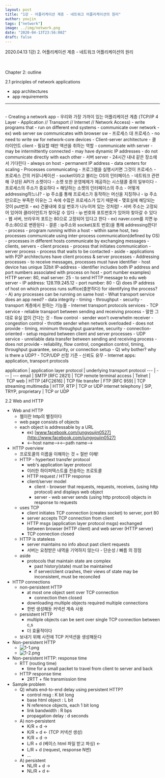 ```yaml
---
layout: post
title: "1강 - 어플리케이션 계층 - 네트워크 어플리케이션의 원리"
author: youjin
tags: ["network"]
image: ../img/network.png
date: "2020-04-13T23:56:00Z"
draft: false
---
```


2020.04.13 1강) 2. 어플리케이션 계층 - 네트워크 어플리케이션의 원리

<br><br>
Chapter 2: outline

2.1 principles of network applications

- app architectures
- app requirements

---

<br>
- Creating a network app
    - 우리와 가장 가까이 있는 어플리케이션 계층 (TCP/IP 4 Layer - Application // Transport // Internet // Network Access)
    - write programs that
        - run on different end systems
        - communicate over network
        - ex) web server sw communicates with browser sw
        - 프로세스 대 프로세스
    - no need to write sw for network-core devices
- Client-server architecture
    - 클라이언트 client
        - 필요할 때만 액션을 취하는 역할
        - communicate with server
        - may be intermittently connected
        - may have dynamic IP addresses
        - do not communicate directly with each other
    - 서버 server
        - 24시간 내내 같은 장소에서 기다린다
        - always on host
        - permanent IP address
        - data centers for scaling
- Processes communicating
    - 프로그램을 실행시키면 그것이 프로세스
    - 프로세스 간의 커뮤니케이션
    - socket이라고 불리는 OS의 인터페이스
        - 네트워크 관련해 구성된 API가 소켓이다
        - 소켓 또한 운영체제가 제공하는 시스템콜 중의 일부이다
    - 프로세스의 주소가 중요하다 = 해당하는 소켓의 인터페이스의 주소
        - 어떻게 addressing하느냐?
            - ip 주소를 통해 프로세스가 동작하는 머신을 지칭하나
            - ip 주소만으로는 부족한 이유는 그 속에 수많은 프로세스가 있기 때문에
                - 몇호실에 해당되는 것이 put번호
                - ex) 건물내에 호실 번호가 나누어져 있는 것처럼!
            - 서버 주소는 고정되어 있어야 클라이언트가 찾아갈 수 있다
                - ip 번호와 포트번호가 있어야 찾아갈 수 있다
                - 웹 서버, 브라우저 포트는 80으로 고정되어 있다고 한다
                - ex) naver.com를 치면 ip주소:80으로 변환된다
            - 결론 : ip주소와 socket(포트 번호)을 통해 addressing한다!
    - process - program running within a host
        - within same host, two processes communicate using inter-process communication(defined by OS)
        - processes in different hosts communicate by exchanging messages
    - clients, servers
        - client process - process that initiates communication
        - server process - process that waits to be contacted
    - aside - applications with P2P architectures have client process & server processes
- Addressing processes
    - to receive messages, processes must have identifier
    - host device has unique 32bit IP-address
    - identifier includes both IP address and port numbers associated with process on host
        - port number examples) HTTP server: 80, mail server: 25
    - to send HTTP message to edu web server
        - IP address: 128.119.245.12
        - port number: 80
    - Q) does IP address of host on which process runs suffice(충분하다) for identifying the process?
        - A) any processes can be running on same host
- What transport service does an app need?
    - data integrity
    - timing
    - throughput
    - security
    - transport 계층에서 원하는 기능들
- Internet transport protocols services
    - TCP service
        - reliable transport between sending and receiving process
            - 말한 그대로 유실 없이 간다는 것
        - flow control
            - sender won't overwhelm receiver
        - congestion control
            - throttle sender when network overloaded
        - does not provide
            - timing, minimum throughput guarantee, security
        - connection-oriented
            - setup required between client and server processes
    - UDP service
        - unreliable data transfer between sending and receiving process
        - does not provide
            - reliability, flow control, congestion control, timing, throughput guarantee, security, or connection setup
        - Q) why bother? why is there a UDP?
    - TCP/UDP 선정 기준 - 신뢰도 유무
- Internet apps: application, transport protocols <br>

   application | application layer protocol | underlying transport protocol
   --- | --- | ---
   email | SMTP [RFC 2821] | TCP
   remote terminal access | Telnet | TCP
   web | HTTP [4FC2616] | TCP
   file transfer | FTP [RFC 959] | TCP
   streaming multimedia | HTTP, RTP | TCP or UDP
   internet telephony | SIP, TRYP, proprietary | TCP or UDP



2.2 Web and HTTP

- Web and HTTP
    - 웹이란 http의 별칭이다
    - web page consists of objects
    - each object is addressable by a URL
        - ex) [www.facebook.com/jungyoujin0527](http://www.facebook.com/jungyoujin0527)
        - <--host name--><--path name-->
- HTTP overview
    - 프로토콜의 이름을 이해하는 것 = 절반 이해!
    - HTTP - hypertext transfer protocol
        - web's application layer protocol
        - 이러한 하이퍼텍스트를 전송하는 프로토콜
        - HTTP request / HTTP response
        - client/server model
            - client - browser that requests, requests, receives, (using http protocol) and displays web object
            - server - web server sends (using http protocol) objects in response to requests
    - uses TCP
        - client initiates TCP connection (creates socket) to server, port 80
        - server accepts TCP connection from client
        - HTTP msgs (application layer protocol msgs) exchanged between browser (HTTP client) and web server (HTTP server)
        - TCP connection closed
    - HTTP is stateless
        - server maintains no info about past client requests
        - 서버는 요청받은 내역을 기억하지 않는다 - 단순성 / 빠름 의 장점
    - aside
        - protocols that maintain state are complex
            - past history(state) must be maintained
            - if server/client crashes, their views of state may be inconsistent, must be reconciled
- HTTP connections
    - non-persistent HTTP
        - at most one object sent over TCP connection
            - connection then closed
        - downloading multiple objects required multiple connections
        - 한번 생성해둔 커넥션 계속 사용
    - persistent HTTP
        - multiple objects can be sent over single TCP connection between c,s
        - 더 효율적이다
    - 보내기 위해 사전에 TCP 커넥션을 생성해둔다
- Non-persistent HTTP
  - ![1-1.png](https://drive.google.com/uc?id=1cSPlcW-trY6AUjIZqVSk-WoN4L_P9owq)
  - ![1-2.png](https://drive.google.com/uc?id=1GHjM19OkYEgDRx0awalLuLAWjvR0xKdt)
- Non-persistent HTTP: response time
  - RTT (routing time)
      - time for a small packet to travel from client to server and back
  - HTTP response time
      - 2RTT + file transmission time
- Sample problem
  - Q) whats end-to-end delay using persistent HTTP?
      - control msg : K bit long
      - base html object : L bit
      - N reference objects, each 1 bit long
      - link bandwidth : R bps
      - propagation delay : d seconds
  - A) non-persistent
      - K/R + d ->
      - K/R + d <- (TCP 커넥션 생성)
      - K/R + d ->
      - L/R + d (베이스 html 파일 받고 파싱) <-
      - L/R + d (request, response N번)
      - …
  - A) persistent
      - NL/R + d ->
      - NL/R + d <-
